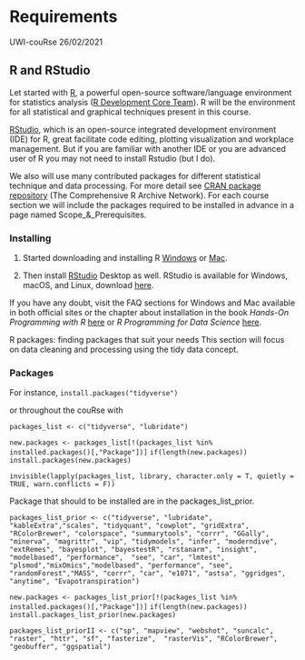 Requirements
================
UWI-couRse
26/02/2021

## R and RStudio

Let started with [R](https://www.r-project.org/), a powerful open-source
software/language environment for statistics analysis ([R Development
Core Team](https://www.r-project.org/contributors.html)). R will be the
environment for all statistical and graphical techniques present in this
course.

[RStudio](https://rstudio.com/), which is an open-source integrated
development environment (IDE) for R, great facilitate code editing,
plotting visualization and workplace management. But if you are familiar
with another IDE or you are advanced user of R you may not need to
install Rstudio (but I do).

We also will use many contributed packages for different statistical
technique and data processing. For more detail see [CRAN
package repository](https://cran.r-project.org/) (The Comprehensive R
Archive Network). For each course section we will include the packages
required to be installed in advance in a page named Scope_&_Prerequisites.

### Installing

1.  Started downloading and installing R
    [Windows](https://cran.r-project.org/bin/windows/) or
    [Mac](https://cran.r-project.org/bin/macosx/).

2.  Then install [RStudio](https://rstudio.com/) Desktop as well.
    RStudio is available for Windows, macOS, and Linux, download
    [here](https://rstudio.com/products/rstudio/download/#download).
    
If you have any doubt, visit the FAQ sections for Windows and Mac available in both official sites or the chapter about installation in the book *Hands-On Programming with R* [here](https://rstudio-education.github.io/hopr/starting.html) or *R Programming for Data Science* [here](https://bookdown.org/rdpeng/rprogdatascience/getting-started-with-r.html).

R packages: finding packages that suit your needs
This section will focus on data cleaning and processing using the tidy data concept.

### Packages

For instance,
`install.packages("tidyverse")`

or throughout the couRse with

`packages_list <- c("tidyverse", "lubridate")`

`new.packages <- packages_list[!(packages_list %in% installed.packages()[,"Package"])]`
`if(length(new.packages)) install.packages(new.packages)`

`invisible(lapply(packages_list, library, character.only = T, quietly = TRUE, warn.conflicts = F))`

Package that should to be installed are in the packages_list_prior.

`packages_list_prior <- c("tidyverse", "lubridate", "kableExtra","scales", "tidyquant", "cowplot",
                       "gridExtra", "RColorBrewer", "colorspace", "summarytools", "corrr", "GGally",
                       "minerva", "magrittr", "vip", "tidymodels", "infer", "moderndive", "extRemes",
                       "bayesplot", "bayestestR", "rstanarm", "insight", "modelbased", "performance", 
                       "see", "car", "lmtest", "plsmod","mixOmics","modelbased", "performance", "see",
                       "randomForest","MASS", "corrr", "car", "e1071", "astsa", "ggridges", "anytime", "Evapotranspiration")`
                       
`new.packages <- packages_list_prior[!(packages_list %in% installed.packages()[,"Package"])]`
`if(length(new.packages)) install.packages_list_prior(new.packages)`
                         
`packages_list_priorII <- c("sp", "mapview", "webshot", "suncalc", "raster", "httr", "sf", "fasterize", 
                           "rasterVis", "RColorBrewer", "geobuffer", "ggspatial")`
